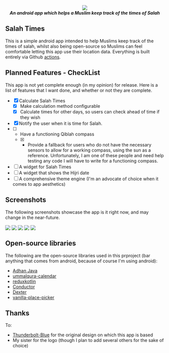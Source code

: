 <div align="center">
<img src="https://github.com/AbdullahM0hamed/SalahTimes/raw/c17b8b6cd7764548a49fab6a80b6d25cb92295c6/app/src/main/res/drawable-xxhdpi/ic_launcher.png">
<br>
<strong><i>An android app which helps a Muslim keep track of the times of Salah</i></strong>
</div>

## Salah Times
This is a simple android app intended to help Muslims keep track of the times of salah, whilst also being open-source so Muslims can feel comfortable letting this app use their location data. Everything is built entirely via Github [actions](https://github.com/AbdullahM0hamed/SalahTimes/actions).

## Planned Features - CheckList
This app is not yet complete enough (in my opinion) for release. Here is a list of features that I want done, and whether or not they are complete.

- [x] Calculate Salah Times
  - [x] Make calculation method configurable
  - [x] Calculate times for other days, so users can check ahead of time if they wish
- [x] Notify the user when it is time for Salah. 
- [ ] - Have a functioning Qiblah compass
  - [x] - Provide a fallback for users who do not have the necessary sensors to allow for a working compass, using the sun as a reference. Unfortunately, I am one of these people and need help testing any code I will have to write for a functioning compass.
- [ ] A widget for Salah Times
- [ ] A widget that shows the Hijri date
- [ ] A comprehensive theme engine (I'm an advocate of choice when it comes to app aesthetics)

## Screenshots

The following screenshots showcase the app is it right now, and may change in the near-future.

<img align="center" src="https://github.com/AbdullahM0hamed/SalahTimes/blob/main/screenshots/screenshot_splash.jpg">
<img align="center" src="https://github.com/AbdullahM0hamed/SalahTimes/blob/main/screenshots/screenshot_prayer_times.jpg">
<img align="center" src="https://github.com/AbdullahM0hamed/SalahTimes/blob/main/screenshots/screenshot_missing_sensors.jpg">
<img align="center" src="https://github.com/AbdullahM0hamed/SalahTimes/blob/main/screenshots/screenshot_solar_compass.jpg">
<img align="center" src="https://github.com/AbdullahM0hamed/SalahTimes/blob/main/screenshots/screenshot_settings.jpg">

## Open-source libraries

The following are the open-source libraries used in this prproject (bar anything that comes from android, because of course I'm using android):

- [Adhan Java](https://github.com/batoulapps/adhan-java)
- [ummalqura-calendar](https://github.com/msarhan/ummalqura-calendar)
- [reduxkotlin](https://github.com/reduxkotlin/redux-kotlin)
- [Conductor](https://github.com/bluelinelabs/Conductor)
- [Dexter](https://github.com/Karumi/Dexter)
- [vanilla-place-picker](https://github.com/Mindinventory/vanilla-place-picker)

## Thanks

To:
  - [Thunderbolt-Blue](https://github.com/Thunderbolt-Blue) for the original design on which this app is based
  - My sister for the logo (though I plan to add several others for the sake of choice)
